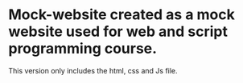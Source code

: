 # Mock-website created as a mock website used for web and script programming course.
This version only includes the html, css and Js file.
